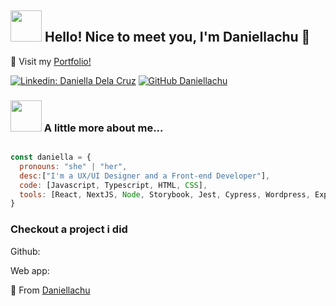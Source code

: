 <h2> <img src="https://giffiles.alphacoders.com/163/163328.gif" width="50"> Hello! Nice to meet you, I'm Daniellachu 🍥</h2>

<p> 💌 Visit my 
    <a href="https://daniellachu-portfolio.vercel.app/"> Portfolio! </a> 
</p>

[![Linkedin: Daniella Dela Cruz](https://img.shields.io/badge/-daniellachu-blue?style=flat-square&logo=Linkedin&logoColor=white&link=https://www.linkedin.com/in/daniellachu/)](https://www.linkedin.com/in/daniellachu)
[![GitHub Daniellachu](https://img.shields.io/github/followers/daniellachu?label=follow&style=social)](https://github.com/Daniellachu)

### <img src="https://media.giphy.com/media/mGcNjsfWAjY5AEZNw6/giphy.gif" width="50"> A little more about me...  

```javascript

const daniella = {
  pronouns: "she" | "her",
  desc:["I'm a UX/UI Designer and a Front-end Developer"],
  code: [Javascript, Typescript, HTML, CSS],
  tools: [React, NextJS, Node, Storybook, Jest, Cypress, Wordpress, Expo, Android Studio],
}
```

<h3>Checkout a project i did </h3>

<p> Github: <a href="https://github.com/Daniellachu/Under-the-Waves"></a> </p>
<p> Web app: <a href="https://under-the-waves.vercel.app/"></a> </p>

🍡 From [Daniellachu](https://github.com/Daniellachu)
